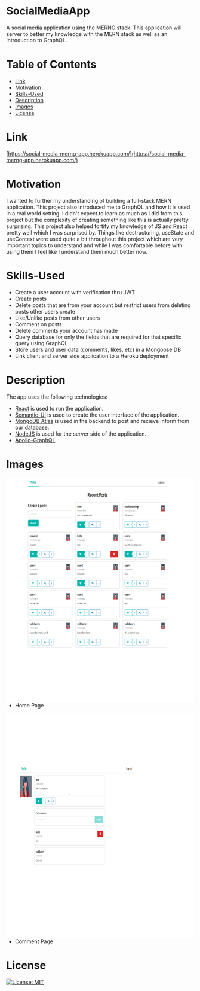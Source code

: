 


# SocialMediaApp

A social media application using the MERNG stack. This application will server to better my knowledge with the MERN stack as well as an introduction to GraphQL.

# Table of Contents

* [Link](#Link)
* [Motivation](#Motivation)
* [Skills-Used](#Skills-Used)
* [Description](#Description)
* [Images](#Images)
* [License](#License)

# Link
[https://social-media-merng-app.herokuapp.com/](https://social-media-merng-app.herokuapp.com/)

# Motivation

I wanted to further my understanding of building a full-stack MERN application. This project also introduced me to GraphQL and how it is used in a real world setting. I didn't expect to learn as much as I did from this project but the complexity of creating something like this is actually pretty surprising. This project also helped fortify my knowledge of JS and React pretty well which I was surprised by. Things like destructuring, useState and useContext were used quite a bit throughout this project which are very important topics to understand and while I was comfortable before with using them I feel like I understand them much better now.

# Skills-Used

*  Create a user account with verification thru JWT
*  Create posts
*  Delete posts that are from your account but restrict users from deleting posts other users create
*  Like/Unlike posts from other users
*  Comment on posts
*  Delete comments your account has made
*  Query database for only the fields that are required for that specific query using GraphQL
*  Store users and user data (comments, likes, etc) in a Mongoose DB
*  Link client and server side application to a Heroku deployment

# Description

The app uses the following technologies:

* [React](https://reactjs.org/) is used to run the application.
* [Semantic-UI](https://semantic-ui.com/) is used to create the user interface of the application.
* [MongoDB Atlas](https://docs.mongodb.com/manual/) is used in the backend to post and recieve inform from our database.
* [NodeJS](https://nodejs.org/en/) is used for the server side of the application.
* [Apollo-GraphQL](https://www.apollographql.com/docs/)

# Images

<img align="left" width="800px" height='600px' src="./public/assets/images/social-media-app-home-page.png"></img>

* Home Page

<img align="left" width="800px" height='600px' src="./public/assets/images/social-media-app-comment-page.png"></img>

* Comment Page
# License

[![License: MIT](https://img.shields.io/badge/License-MIT-yellow.svg)](https://opensource.org/licenses/MIT)
